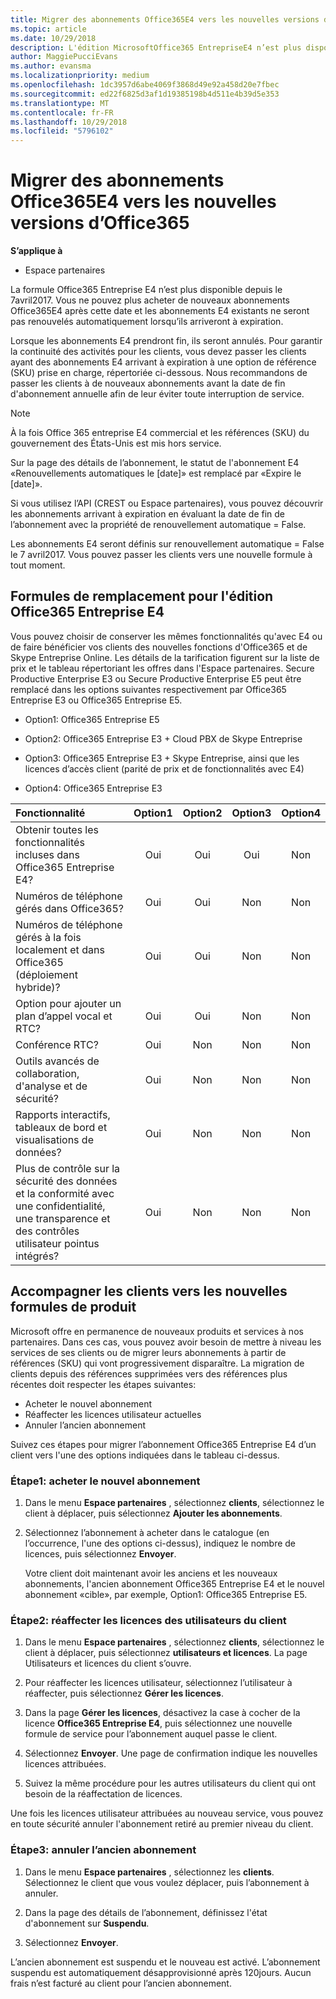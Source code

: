 ```yaml
---
title: Migrer des abonnements Office365E4 vers les nouvelles versions d’Office365 | Espace partenaires
ms.topic: article
ms.date: 10/29/2018
description: L'édition MicrosoftOffice365 EntrepriseE4 n’est plus disponible depuis le 7 avril2017. Découvrez comment migrer vos abonnements client vers des versions plus récentes d’Office365.
author: MaggiePucciEvans
ms.author: evansma
ms.localizationpriority: medium
ms.openlocfilehash: 1dc3957d6abe4069f3868d49e92a458d20e7fbec
ms.sourcegitcommit: ed22f6825d3af1d19385198b4d511e4b39d5e353
ms.translationtype: MT
ms.contentlocale: fr-FR
ms.lasthandoff: 10/29/2018
ms.locfileid: "5796102"
---
```

# <a name="migrate-office-365-e4-subscriptions-to-newer-office-365-versions"></a>Migrer des abonnements Office365E4 vers les nouvelles versions d’Office365

**S’applique à**

-  Espace partenaires

La formule Office365 Entreprise E4 n’est plus disponible depuis le 7avril2017. Vous ne pouvez plus acheter de nouveaux abonnements Office365E4 après cette date et les abonnements E4 existants ne seront pas renouvelés automatiquement lorsqu’ils arriveront à expiration.

Lorsque les abonnements E4 prendront fin, ils seront annulés. Pour garantir la continuité des activités pour les clients, vous devez passer les clients ayant des abonnements E4 arrivant à expiration à une option de référence (SKU) prise en charge, répertoriée ci-dessous. Nous recommandons de passer les clients à de nouveaux abonnements avant la date de fin d'abonnement annuelle afin de leur éviter toute interruption de service. 

> [!NOTE]  
>  À la fois Office 365 entreprise E4 commercial et les références (SKU) du gouvernement des États-Unis est mis hors service.
 
Sur la page des détails de l’abonnement, le statut de l'abonnement E4 «Renouvellements automatiques le [date]» est remplacé par «Expire le [date]». 

Si vous utilisez l’API (CREST ou Espace partenaires), vous pouvez découvrir les abonnements arrivant à expiration en évaluant la date de fin de l’abonnement avec la propriété de renouvellement automatique = False. 

Les abonnements E4 seront définis sur renouvellement automatique = False le 7 avril2017. Vous pouvez passer les clients vers une nouvelle formule à tout moment. 

## <a name="office-365-enterprise-e4-edition-replacement-plans"></a>Formules de remplacement pour l'édition Office365 Entreprise E4

Vous pouvez choisir de conserver les mêmes fonctionnalités qu'avec E4 ou de faire bénéficier vos clients des nouvelles fonctions d'Office365 et de Skype Entreprise Online. Les détails de la tarification figurent sur la liste de prix et le tableau répertoriant les offres dans l'Espace partenaires. Secure Productive Enterprise E3 ou Secure Productive Enterprise E5 peut être remplacé dans les options suivantes respectivement par Office365 Entreprise E3 ou Office365 Entreprise E5.

- Option1: Office365 Entreprise E5

- Option2: Office365 Entreprise E3 + Cloud PBX de Skype Entreprise

- Option3: Office365 Entreprise E3 + Skype Entreprise, ainsi que les licences d’accès client (parité de prix et de fonctionnalités avec E4)

- Option4: Office365 Entreprise E3


| Fonctionnalité | Option1 | Option2 | Option3 | Option4 |
| :---    | :------: |   :---:  |   :---:  |   :---:  |
| Obtenir toutes les fonctionnalités incluses dans Office365 Entreprise E4? | Oui | Oui | Oui | Non |
| Numéros de téléphone gérés dans Office365? | Oui | Oui | Non | Non |
| Numéros de téléphone gérés à la fois localement et dans Office365 (déploiement hybride)? | Oui | Oui | Non | Non |
| Option pour ajouter un plan d’appel vocal et RTC? | Oui | Oui | Non | Non |
| Conférence RTC? | Oui | Non | Non | Non |
| Outils avancés de collaboration, d'analyse et de sécurité? | Oui | Non | Non | Non |
| Rapports interactifs, tableaux de bord et visualisations de données? | Oui | Non | Non | Non | 
| Plus de contrôle sur la sécurité des données et la conformité avec une confidentialité, une transparence et des contrôles utilisateur pointus intégrés? | Oui | Non | Non | Non | 

## <a name="transition-customers-to-new-product-plans"></a>Accompagner les clients vers les nouvelles formules de produit

Microsoft offre en permanence de nouveaux produits et services à nos partenaires. Dans ces cas, vous pouvez avoir besoin de mettre à niveau les services de ses clients ou de migrer leurs abonnements à partir de références (SKU) qui vont progressivement disparaître. La migration de clients depuis des références supprimées vers des références plus récentes doit respecter les étapes suivantes:

-   Acheter le nouvel abonnement
-   Réaffecter les licences utilisateur actuelles
-   Annuler l’ancien abonnement

Suivez ces étapes pour migrer l’abonnement Office365 Entreprise E4 d’un client vers l'une des options indiquées dans le tableau ci-dessus.

### <a name="step-1---purchase-the-new-subscription"></a>Étape1: acheter le nouvel abonnement

1. Dans le menu **Espace partenaires** , sélectionnez **clients**, sélectionnez le client à déplacer, puis sélectionnez **Ajouter les abonnements**.

2. Sélectionnez l’abonnement à acheter dans le catalogue (en l’occurrence, l'une des options ci-dessus), indiquez le nombre de licences, puis sélectionnez **Envoyer**.

   Votre client doit maintenant avoir les anciens et les nouveaux abonnements, l'ancien abonnement Office365 Entreprise E4 et le nouvel abonnement «cible», par exemple, Option1: Office365 Entreprise E5.

### <a name="step-2---reassign-the-customers-users-licenses"></a>Étape2: réaffecter les licences des utilisateurs du client

1. Dans le menu **Espace partenaires** , sélectionnez **clients**, sélectionnez le client à déplacer, puis sélectionnez **utilisateurs et licences**. La page Utilisateurs et licences du client s’ouvre.

2. Pour réaffecter les licences utilisateur, sélectionnez l’utilisateur à réaffecter, puis sélectionnez **Gérer les licences**.

3. Dans la page **Gérer les licences**, désactivez la case à cocher de la licence **Office365 Entreprise E4**, puis sélectionnez une nouvelle formule de service pour l’abonnement auquel passe le client.

4. Sélectionnez **Envoyer**. Une page de confirmation indique les nouvelles licences attribuées.

5. Suivez la même procédure pour les autres utilisateurs du client qui ont besoin de la réaffectation de licences.

Une fois les licences utilisateur attribuées au nouveau service, vous pouvez en toute sécurité annuler l'abonnement retiré au premier niveau du client.

### <a name="step-3---cancel-the-old-subscription"></a>Étape3: annuler l’ancien abonnement

1. Dans le menu **Espace partenaires** , sélectionnez les **clients**. Sélectionnez le client que vous voulez déplacer, puis l’abonnement à annuler.

2. Dans la page des détails de l’abonnement, définissez l'état d'abonnement sur **Suspendu**.

3. Sélectionnez **Envoyer**.

L’ancien abonnement est suspendu et le nouveau est activé. L’abonnement suspendu est automatiquement désapprovisionné après 120jours. Aucun frais n’est facturé au client pour l’ancien abonnement.



 



